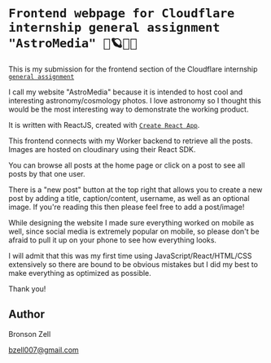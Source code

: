 # `Frontend webpage for Cloudflare internship general assignment "AstroMedia" 🔭🪐✨🌌`

This is my submission for the frontend section of the Cloudflare internship [`general assignment`](https://apply.cloudflareworkers.com/)

I call my website "AstroMedia" because it is intended to host cool and interesting astronomy/cosmology photos. I love astronomy so I thought this would be the most interesting way to demonstrate the working product.

It is written with ReactJS, created with [`Create React App`](https://github.com/facebook/create-react-app).

This frontend connects with my Worker backend to retrieve all the posts. Images are hosted on cloudinary using their React SDK.

You can browse all posts at the home page or click on a post to see all posts by that one user.

There is a "new post" button at the top right that allows you to create a new post by adding a title, caption/content, username, as well as an optional image. If you're reading this then please feel free to add a post/image!

While designing the website I made sure everything worked on mobile as well, since social media is extremely popular on mobile, so please don't be afraid to pull it up on your phone to see how everything looks.

I will admit that this was my first time using JavaScript/React/HTML/CSS extensively so there are bound to be obvious mistakes but I did my best to make everything as optimized as possible.

Thank you!

## Author
Bronson Zell

bzell007@gmail.com